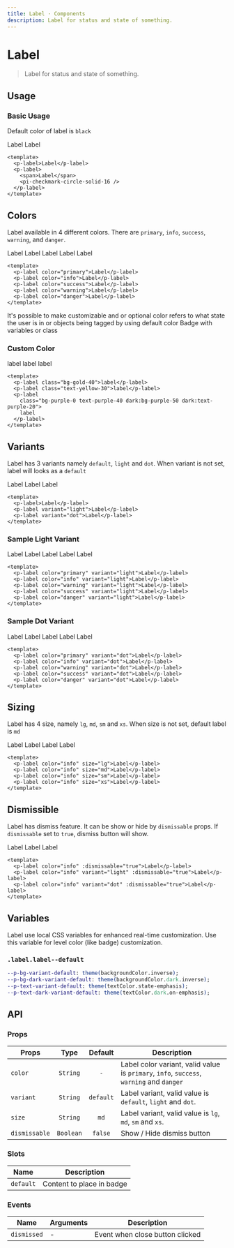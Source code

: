 ```yaml
---
title: Label · Components
description: Label for status and state of something.
---
```


<script setup>
  import pLabel from './Label.vue'
  import pBanner from '../banner/Banner.vue'
  import IconCheck from '@privyid/persona-icon/vue/checkmark-circle-solid/16.vue'
</script>

<style scoped lang="postcss">
  .preview {
    .label {
      @apply mr-4;

      &:last-child {
        @apply mr-0;
      }
    }
  }
</style>

# Label

> Label for status and state of something.

## Usage

### Basic Usage

Default color of label is `black`

<preview class="flex-col space-y-4">
  <p-label>Label</p-label>
  <p-label>
    <span>Label</span>
    <IconCheck />
  </p-label>
</preview>

```vue
<template>
  <p-label>Label</p-label>
  <p-label>
    <span>Label</span>
    <pi-checkmark-circle-solid-16 />
  </p-label>
</template>
```

## Colors
Label available in 4 different colors. There are `primary`, `info`, `success`, `warning`, and `danger`.

<preview>
  <p-label color="primary">Label</p-label>
  <p-label color="info">Label</p-label>
  <p-label color="success">Label</p-label>
  <p-label color="warning">Label</p-label>
  <p-label color="danger">Label</p-label>
</preview>

```vue
<template>
  <p-label color="primary">Label</p-label>
  <p-label color="info">Label</p-label>
  <p-label color="success">Label</p-label>
  <p-label color="warning">Label</p-label>
  <p-label color="danger">Label</p-label>
</template>
```
<p-banner>
  It's possible to make customizable and or optional color refers to what state the user is in or objects being tagged by using default color Badge with variables or class
</p-banner>

### Custom Color

<preview>
  <div class="flex flex-wrap space-gap-3">
    <p-label class="bg-gold-40">label</p-label>
    <p-label class="text-yellow-30">label</p-label>
    <p-label class="bg-purple-0 text-purple-40 dark:bg-purple-50 dark:text-purple-20">label</p-label>
  </div>
</preview>

```vue
<template>
  <p-label class="bg-gold-40">label</p-label>
  <p-label class="text-yellow-30">label</p-label>
  <p-label 
    class="bg-purple-0 text-purple-40 dark:bg-purple-50 dark:text-purple-20">
    label
  </p-label>
</template>
```

## Variants
Label has 3 variants namely `default`, `light` and `dot`. When variant is not set, label will looks as a `default`

<preview>
  <p-label>Label</p-label>
  <p-label variant="light">Label</p-label>
  <p-label variant="dot">Label</p-label>
</preview>

```vue
<template>
  <p-label>Label</p-label>
  <p-label variant="light">Label</p-label>
  <p-label variant="dot">Label</p-label>
</template>
```

### Sample Light Variant

<preview>
  <p-label color="primary" variant="light">Label</p-label>
  <p-label color="info" variant="light">Label</p-label>
  <p-label color="warning" variant="light">Label</p-label>
  <p-label color="success" variant="light">Label</p-label>
  <p-label color="danger" variant="light">Label</p-label>
</preview>

```vue
<template>
  <p-label color="primary" variant="light">Label</p-label>
  <p-label color="info" variant="light">Label</p-label>
  <p-label color="warning" variant="light">Label</p-label>
  <p-label color="success" variant="light">Label</p-label>
  <p-label color="danger" variant="light">Label</p-label>
</template>
```

### Sample Dot Variant

<preview>
  <p-label color="primary" variant="dot">Label</p-label>
  <p-label color="info" variant="dot">Label</p-label>
  <p-label color="warning" variant="dot">Label</p-label>
  <p-label color="success" variant="dot">Label</p-label>
  <p-label color="danger" variant="dot">Label</p-label>
</preview>

```vue
<template>
  <p-label color="primary" variant="dot">Label</p-label>
  <p-label color="info" variant="dot">Label</p-label>
  <p-label color="warning" variant="dot">Label</p-label>
  <p-label color="success" variant="dot">Label</p-label>
  <p-label color="danger" variant="dot">Label</p-label>
</template>
```

## Sizing
Label has 4 size, namely `lg`, `md`, `sm` and `xs`. When size is not set, default label is `md`

<preview>
  <p-label color="info" size="lg">Label</p-label>
  <p-label color="info" size="md">Label</p-label>
  <p-label color="info" size="sm">Label</p-label>
  <p-label color="info" size="xs">Label</p-label>
</preview>

```vue
<template>
  <p-label color="info" size="lg">Label</p-label>
  <p-label color="info" size="md">Label</p-label>
  <p-label color="info" size="sm">Label</p-label>
  <p-label color="info" size="xs">Label</p-label>
</template>
```

## Dismissible
Label has dismiss feature. It can be show or hide by `dismissable` props. If `dismissable` set to `true`, dismiss button will show.

<preview>
  <p-label color="info" :dismissable="true">Label</p-label>
  <p-label color="info" variant="light" :dismissable="true">Label</p-label>
  <p-label color="info" variant="dot" :dismissable="true">Label</p-label>
</preview>

```vue
<template>
  <p-label color="info" :dismissable="true">Label</p-label>
  <p-label color="info" variant="light" :dismissable="true">Label</p-label>
  <p-label color="info" variant="dot" :dismissable="true">Label</p-label>
</template>
```

## Variables
Label use local CSS variables for enhanced real-time customization.
Use this variable for level color (like badge) customization.

### `.label.label--default`
```sass
--p-bg-variant-default: theme(backgroundColor.inverse);
--p-bg-dark-variant-default: theme(backgroundColor.dark.inverse);
--p-text-variant-default: theme(textColor.state-emphasis);
--p-text-dark-variant-default: theme(textColor.dark.on-emphasis);
```

## API

### Props

| Props         |   Type    |  Default  | Description                                                                                                |
|---------------|:---------:|:---------:|---------------------------------------------------------------------------------------------------------------------|
| `color`       | `String`  | `-` | Label color variant, valid value is `primary`, `info`, `success`, `warning` and `danger` |
| `variant`     | `String`  | `default` | Label variant, valid value is `default`, `light` and `dot`.                |
| `size`        | `String`  |   `md`    | Label variant, valid value is `lg`, `md`, `sm` and `xs`.                   |
| `dismissable` | `Boolean` |  `false`  | Show / Hide dismiss button                                                 |

### Slots

| Name      | Description               |
|-----------|---------------------------|
| `default` | Content to place in badge |

### Events

| Name        | Arguments | Description                     |
|-------------|-----------|---------------------------------|
| `dismissed` | -         | Event when close button clicked |
